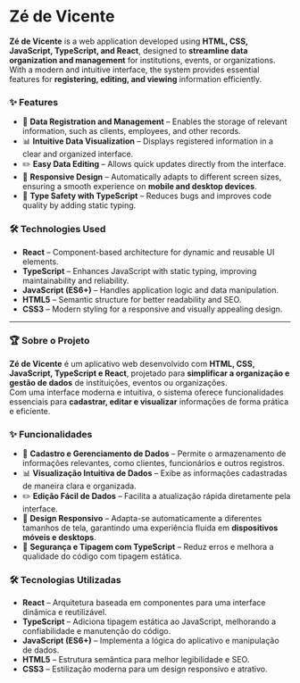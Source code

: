 # Zé de Vicente  

**Zé de Vicente** is a web application developed using **HTML, CSS, JavaScript, TypeScript, and React**, designed to **streamline data organization and management** for institutions, events, or organizations.  
With a modern and intuitive interface, the system provides essential features for **registering, editing, and viewing** information efficiently.  

### ✨ Features  

- 📌 **Data Registration and Management** – Enables the storage of relevant information, such as clients, employees, and other records.  
- 📊 **Intuitive Data Visualization** – Displays registered information in a clear and organized interface.  
- ✏️ **Easy Data Editing** – Allows quick updates directly from the interface.  
- 📱 **Responsive Design** – Automatically adapts to different screen sizes, ensuring a smooth experience on **mobile and desktop devices**.  
- 🚀 **Type Safety with TypeScript** – Reduces bugs and improves code quality by adding static typing.  

### 🛠 Technologies Used  

- **React** – Component-based architecture for dynamic and reusable UI elements.  
- **TypeScript** – Enhances JavaScript with static typing, improving maintainability and reliability.  
- **JavaScript (ES6+)** – Handles application logic and data manipulation.  
- **HTML5** – Semantic structure for better readability and SEO.  
- **CSS3** – Modern styling for a responsive and visually appealing design.  

---


### 🏆 Sobre o Projeto  

**Zé de Vicente** é um aplicativo web desenvolvido com **HTML, CSS, JavaScript, TypeScript e React**, projetado para **simplificar a organização e gestão de dados** de instituições, eventos ou organizações.  
Com uma interface moderna e intuitiva, o sistema oferece funcionalidades essenciais para **cadastrar, editar e visualizar** informações de forma prática e eficiente.  

### ✨ Funcionalidades  

- 📌 **Cadastro e Gerenciamento de Dados** – Permite o armazenamento de informações relevantes, como clientes, funcionários e outros registros.  
- 📊 **Visualização Intuitiva de Dados** – Exibe as informações cadastradas de maneira clara e organizada.  
- ✏️ **Edição Fácil de Dados** – Facilita a atualização rápida diretamente pela interface.  
- 📱 **Design Responsivo** – Adapta-se automaticamente a diferentes tamanhos de tela, garantindo uma experiência fluida em **dispositivos móveis e desktops**.  
- 🚀 **Segurança e Tipagem com TypeScript** – Reduz erros e melhora a qualidade do código com tipagem estática.  

### 🛠 Tecnologias Utilizadas  

- **React** – Arquitetura baseada em componentes para uma interface dinâmica e reutilizável.  
- **TypeScript** – Adiciona tipagem estática ao JavaScript, melhorando a confiabilidade e manutenção do código.  
- **JavaScript (ES6+)** – Implementa a lógica do aplicativo e manipulação de dados.  
- **HTML5** – Estrutura semântica para melhor legibilidade e SEO.  
- **CSS3** – Estilização moderna para um design responsivo e atrativo.  
